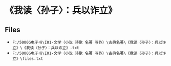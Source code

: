 # 《我读〈孙子〉：兵以诈立》

## Files

- `F:/5000G电子书\I01-文学（小说 诗歌 名著 写作）\古典名著\《我读〈孙子〉：兵以诈立》\《我读〈孙子〉：兵以诈立》.txt`
- `F:/5000G电子书\I01-文学（小说 诗歌 名著 写作）\古典名著\《我读〈孙子〉：兵以诈立》\files.txt`
